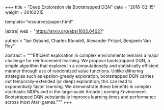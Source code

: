 +++
title = "Deep Exploration via Bootstrapped DQN"
date = "2016-02-15"
weight = 20160215

template="resources/paper.html"

[extra]
web = "https://arxiv.org/abs/1602.04621"

author = "Ian Osband, Charles Blundell, Alexander Pritzel, Benjamin Van Roy"

abstract = """Efficient exploration in complex environments remains a major challenge for reinforcement learning. We propose bootstrapped DQN, a simple algorithm that explores in a computationally and statistically efficient manner through use of randomized value functions. Unlike dithering strategies such as epsilon-greedy exploration, bootstrapped DQN carries out temporally-extended (or deep) exploration; this can lead to exponentially faster learning. We demonstrate these benefits in complex stochastic MDPs and in the large-scale Arcade Learning Environment. Bootstrapped DQN substantially improves learning times and performance across most Atari games."""
+++
